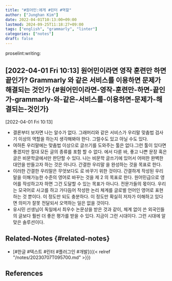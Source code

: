 ```yaml
---
title: "#원어민:에게 #린터 #역할"
author: ["Junghan Kim"]
date: 2022-04-01T10:13:00+09:00
lastmod: 2024-09-25T11:18:27+09:00
tags: ["english", "grammarly", "linter"]
categories: ["notes"]
draft: false
---
```


proselint:writing:


## <span class="timestamp-wrapper"><span class="timestamp">[2022-04-01 Fri 10:13] </span></span> 원어민이라면 영작 훈련만 하면 끝인가? Grammarly 와 같은 서비스를 이용하면 문제가 해결되는 것인가 {#원어민이라면-영작-훈련만-하면-끝인가-grammarly-와-같은-서비스를-이용하면-문제가-해결되는-것인가}

<span class="timestamp-wrapper"><span class="timestamp">[2022-04-01 Fri 10:13]</span></span>

-   결론부터 보자면 나는 알수가 없다. 그래머리와 같은 서비스가 우리말 맞춤법 검사기 이상의 역할을 하는지 생각해봐야 한다. 그럴수도 있고 아닐 수도 있다.
-   여하튼 우리말에는 맞춤법 이상으로 글쓰기를 도와주는 툴은 없다.그런 툴이 있다면 좋겠지만 절대 모든 글의 종류를 포함 할 수 없다. 에서 다룬 바, 좋고 나쁜 문장 혹은 글은 비문학글에서만 판단할 수 있다. 나는 비문학 글쓰기에 있어서 어떠한 완벽한 대안을 만들고자 하는 것은 아니다. 간결한 우리말 을 완성하는 것을 목표로 한다.
-   이러한 간결한 우리말은 무엇보다도 로 바꾸기 위한 것이다. 간결하게 작성된 우리말을 이해가능한 수준의 영어로 바꾸는 것을 제 2 의 목표로 한다. 원어민급으로 영어를 작성하고자 하면 그건 도달할 수 있는 목표가 아니다. 전문가들의 몫이다. 우리는 모국어로 사고를 하고 가다듬어 작성한 논리 체계를 글로벌 언어인 영어로 표현하는 것 뿐이다. 이 정도만 되도 충분하다. 이 정도만 확실히 저자가 이해하고 있다면 의미가 잘못 전달되서 오역하는 일은 없을 것이다.
-   유시민 선생님이 독일에서 최우수 논문상을 받은 것과 같이, 체계 없이 쓴 외국인들의 글보다 훨씬 더 좋은 평가를 받을 수 있다. 지금이 그런 시대이다. 그런 시대에 알맞은 솔루션이다.


## Related-Notes {#related-notes}

-   [#한글 #텍스트 #린터 #플러그인 #개발]({{< relref "/notes/20230707T095700.md" >}})

## References

<style>.csl-entry{text-indent: -1.5em; margin-left: 1.5em;}</style><div class="csl-bib-body">
</div>
